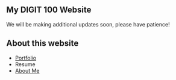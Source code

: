 ## My DIGIT 100 Website
We will be making additional updates soon, please have patience!

## About this website
* [Portfolio](portfolio.md)
* Resume
* [About Me](portfolio.md)
